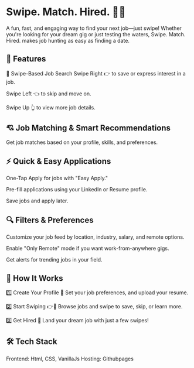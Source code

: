 # Swipe. Match. Hired. 🚀💼
A fun, fast, and engaging way to find your next job—just swipe! Whether you're looking for your dream gig or just testing the waters, Swipe. Match. Hired. makes job hunting as easy as finding a date.

## 📌 Features
🎯 Swipe-Based Job Search
Swipe Right 👉 to save or express interest in a job.

Swipe Left 👈 to skip and move on.

Swipe Up 👆 to view more job details.

## 💘 Job Matching & Smart Recommendations
Get job matches based on your profile, skills, and preferences.

## ⚡ Quick & Easy Applications
One-Tap Apply for jobs with "Easy Apply."

Pre-fill applications using your LinkedIn or Resume profile.

Save jobs and apply later.

## 🔍 Filters & Preferences
Customize your job feed by location, industry, salary, and remote options.

Enable "Only Remote" mode if you want work-from-anywhere gigs.

Get alerts for trending jobs in your field.

## 🚀 How It Works
1️⃣ Create Your Profile 📝
Set your job preferences, and upload your resume.

2️⃣ Start Swiping 👉💼
Browse jobs and swipe to save, skip, or learn more.

3️⃣ Get Hired 🎉
Land your dream job with just a few swipes!

## 🛠️ Tech Stack
Frontend: Html, CSS, VanillaJs
Hosting: Githubpages